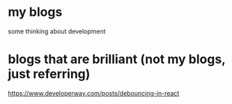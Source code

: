 # my blogs
some thinking about development

# blogs that are brilliant (not my blogs, just referring)
https://www.developerway.com/posts/debouncing-in-react

